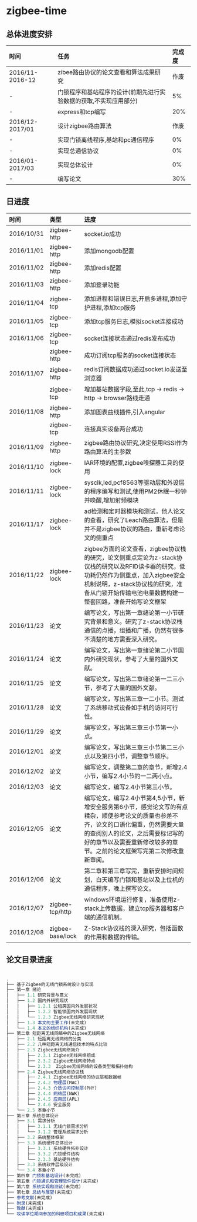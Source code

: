 ﻿


# zigbee-time

## 总体进度安排

| 时间                 | 任务                                   | 完成度 |
| :-------------       |:-------------                          |:-----  |
| 2016/11-2016-12      | zibee路由协议的论文查看和算法成果研究  | 作废    |
| -                    | 门锁程序和基站程序的设计(前期先进行实验数据的获取,不实现应用部分)   |   5%  |
| -                    | express和tcp编写                    |    20%  |
| 2016/12-2017/01      | 设计zigbee路由算法  | 作废    |
| -                    | 实现门锁离线程序,基站和pc通信程序   |   0%  |
| -                    | 实现总通信协议                      |    0%  |
| 2016/01-2017/03      | 实现总体设计  | 0%     |
| -                    | 编写论文  |   30%  |

## 日进度

| 时间          | 类型           | 进度    |
|:------------- |:-------------  |:-----   |
| 2016/10/31    | zigbee-http    | socket.io成功 |
| 2016/11/01    | zigbee-http    | 添加mongodb配置 |
| 2016/11/02    | zigbee-http    | 添加redis配置 |
| 2016/11/03    | zigbee-http    | 添加登录功能 |
| 2016/11/04    | zigbee-tcp     | 添加进程和错误日志,开启多进程,添加守护进程,添加tcp服务 |
| 2016/11/05    | zigbee-tcp     | 添加tcp服务日志,模拟socket连接成功 |
| 2016/11/06    | zigbee-tcp     | socket连接状态通过redis发布成功 |
|               | zigbee-http    | 成功订阅tcp服务的socket连接状态  |
| 2016/11/07    | zigbee-http    | redis订阅数据成功通过socket.io发送至浏览器 |
|               | zigbee-tcp     | 增加基站数据字段,至此,tcp -> redis -> http -> browser路线走通  |
| 2016/11/08    | zigbee-http    | 添加图表曲线插件,引入angular |
|               | zigbee-tcp     | 连接真实设备两台成功  |
| 2016/11/09    | zigbee-http    | zigbee路由协议研究,决定使用RSSI作为路由算法的主参数 |
| 2016/11/10    | zigbee-lock    | IAR环境的配置,zigbee嗅探器工具的使用 |
| 2016/11/11    | zigbee-lock    | sysclk,led,pcf8563等驱动层和外设层的程序编写和测试,使用PM2休眠一秒钟并唤醒,增加射频模块 |
| 2016/11/17    | zigbee-lock    | ad检测和定时器模块和测试，他人论文的查看，研究了Leach路由算法，但是并不是zigbee协议的路由，重新考虑论文的侧重点 |   
| 2016/11/22    | zigbee-lock    | zigbee方面的论文查看，zigbee协议栈的研究，论文侧重点定论为z-stack协议栈的研究以及RFID读卡器的研究，低功耗仍然作为侧重点，加入zigbee安全机制说明，z-stack协议栈的研究，准备从门锁开始传输电池电量数据构建一整套回路，准备开始写论文框架 |   
| 2016/11/23    | 论文    	 | 编写论文，写出第一章绪论第一小节研究背景和意义。研究了z-stack协议栈通信的点播，组播和广播，仍然有很多不清楚的地方需要深入研究。 |  
| 2016/11/24    | 论文   	 | 编写论文，写出第一章绪论第二小节国内外研究现状，参考了大量的国外文献。|  
| 2016/11/25    | 论文   	 | 编写论文，写出第二章绪论第一二三小节，参考了大量的国外文献。|  
| 2016/11/28    | 论文    	 | 编写论文，写出第三章一二小节。测试了系统移动式设备如手机的访问可行性。|  
| 2016/11/29    | 论文    	 | 编写论文，写出第三章三小节第一小点。|  
| 2016/12/01    | 论文    	 | 编写论文，写出第三章三小节第二三小点以及第四小节，调整章节顺序。|  
| 2016/12/02    | 论文    	 | 编写论文，调整第二章的章节，新增2.4小节，编写2.4小节的一二两小点。|  
| 2016/12/03    | 论文    	 | 编写论文，编写2.4小节第三小节。|  
| 2016/12/05    | 论文    	 | 编写论文，编写2.4小节第4,5小节，新增安全服务第6小节，感觉论文写的有点糅杂，顺便参考论文的质量也参差不齐，论文的口语化偏重，仍然需要大量的查阅别人的论文，之后需要标记写的好的章节以及需要重新修改较多的章节。之前的论文框架写完第二次修改重新审阅。|  
| 2016/12/06    | 论文    	 | 第二章和第三章写完，重新安排时间规划，白天编写门锁和基站以及上位机的通信程序，晚上撰写论文。| 
| 2016/12/07    | zigbee-tcp/http| windows环境运行修复，准备使用z-stack上传数据，建立tcp服务器和客户端的通信机制。| 
| 2016/12/08    | zigbee-base/lock| Z-Stack协议栈的深入研究，包括函数的作用和数据的传输。| 




## 论文目录进度

```javascript

.
├── 基于Zigbee的无线门锁系统设计与实现 
├── 第一章 绪论	
│   ├── 1.1 研究背景与意义   
│   ├── 1.2 国内外研究现状
│   │   ├── 1.2.1 公租房国内外发展状况
│   │   ├── 1.2.2 智能锁国内外发展现状
│   │   └── 1.2.3 Zigbee无线网络研究现状   
│   ├── 1.3 本文的主要工作(未完成)
│   └── 1.4 本文的组织机构(未完成)		
├── 第二章 短距离无线网络中的Zigbee无线网络
│   ├── 2.1 短距离无线网络的分类
│   ├── 2.2 几种短距离无线通信技术的特点比较
│   ├── 2.3 Zigbee无线网络简介
│   │   ├── 2.3.1 Zigbee无线网络组成
│   │   ├── 2.3.2 Zigbee无线网络特点
│   │   └── 2.3.3  Zigbee无线网络的设备类型和拓扑结构
│   ├── 2.4 Zigbee无线网络协议栈
│   │   ├── 2.4.1 Zigbee无线网络的协议层和数据帧
│   │   ├── 2.4.2 物理层(MAC)
│   │   ├── 2.4.3 介质访问控制层(PHY)
│   │   ├── 2.4.4 网络层(NWK)
│   │   ├── 2.4.5 应用层(APL)
│   │   └── 2.4.6 安全服务
│   └── 2.5 本章小节
├── 第三章 系统总体设计
│   ├── 3.1 需求分析
│   │   ├── 3.1.1 无线门锁需求分析
│   │   └── 3.1.2 管理系统需求分析
│   ├── 3.2 系统整体框架
│   ├── 3.3 系统硬件总体设计
│   │   ├── 3.3.1 系统硬件拓扑设计
│   │   ├── 3.3.2 门锁硬件结构
│   │   └── 2.3.3 基站硬件结构
│   ├── 3.3 系统软件层级设计
│   └── 3.4 本章小节
├── 第四章 门锁和基站设计(未完成)
├── 第五章 门锁通讯和管理软件设计(未完成)
├── 第六章 系统实现和测试(未完成)
├── 第七章 总结与展望(未完成)
├── 参考文献(未完成)
├── 附录(未完成)
├── 致献(未完成)
└── 攻读学位期间参加的科研项目和成果(未完成)

```
